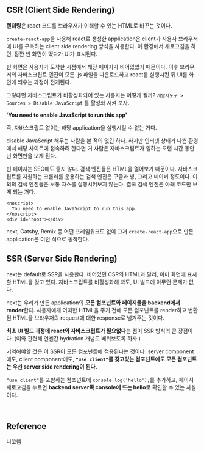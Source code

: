 <h2 id="csr-client-side-rendering">CSR (Client Side Rendering)</h2>
<p><strong>렌더링</strong>은 react 코드를 브라우저가 이해할 수 있는 HTML로 바꾸는 것이다.</p>
<p><code>create-react-app</code>을 사용해 react로 생성한 application은 client가 사용자 브라우저에 UI를 구축하는 client side rendering 방식을 사용한다.
이 환경에서 새로고침을 하면, 잠깐 빈 화면이 떴다가 UI가 표시된다.</p>
<p>빈 화면은 사용자가 도착한 시점에서 해당 페이지가 비어있었기 때문이다.
이후 브라우저의 자바스크립트 엔진이 모든 .js 파일을 다운로드하고 react를 실행시킨 뒤 UI를 화면에 띄우는 과정이 전개된다.</p>
<p>그렇다면 자바스크립트가 비활성화되어 있는 사용자는 어떻게 될까?
<code>개발자도구 &gt; Sources &gt; Disable JavaScript</code> 를 활성화 시켜 보자.</p>
<p><strong>'You need to enable JavaScript to run this app'</strong></p>
<p>즉, 자바스크립트 없이는 해당 application을 실행시킬 수 없는 거다.</p>
<p>disable JavaScript 해두는 사람을 본 적이 없긴 하다.
하지만 인터넷 상태가 나쁜 환경에서 해당 사이트에 접속하려 한다면
거 사람은 자바스크립트가 일하는 오랜 시간 동안 빈 화면만을 보게 된다.</p>
<p>빈 페이지는 SEO에도 좋지 않다. 검색 엔진들은 HTML을 열어보기 때문이다.
자바스크립트를 지원하는 크롤러를 운용하는 검색 엔진은 구글과 빙, 그리고 네이버 정도이다. 이외의 검색 엔진들은 보통 자스를 실행시켜보지 않는다.
결국 검색 엔진은 아래 코드만 보게 되는 거다.</p>
<pre><code class="language-html">&lt;noscript&gt;
  You need to enable JavaScript to run this app.
&lt;/noscript&gt;
&lt;div id=&quot;root&quot;&gt;&lt;/div&gt;</code></pre>
<p>next, Gatsby, Remix 등 어떤 프레임워크도 없이 그저 <code>create-react-app</code>으로 만든 application은 이런 식으로 동작한다.</p>
<h2 id="ssr-server-side-rendering">SSR (Server Side Rendering)</h2>
<p>next는 default로 SSR을 사용한다.
비어있던 CSR의 HTML과 달리, 이미 화면에 표시할 HTML을 갖고 있다.
자바스크립트를 비활성화해 봐도, UI 빌드에 아무런 문제가 없다.</p>
<p>next는 우리가 만든 application의 <strong>모든 컴포넌트와 페이지들을 backend에서 render</strong>한다.
사용자에게 어떠한 HTML을 주기 전에 모든 컴포넌트를 render하고 변환된 HTML을 브라우저의 request에 대한 response로 넘겨주는 것이다.</p>
<p><strong>최초 UI 빌드 과정에 react와 자바스크립트가 필요없다</strong>는 점이 SSR 방식의 큰 장점이다.
(이와 관련해 언젠간 hydration 개념도 배워보도록 하자.)</p>
<p>기억해야할 것은 이 SSR이 모든 컴포넌트에 적용된다는 것이다. server component에도, client component에도, <strong><code>&quot;use client&quot;</code>를 갖고있는 컴포넌트에도 모든 컴포넌트는 우선 server side rendering이 된다.</strong></p>
<p><code>&quot;use client&quot;</code>를 포함하는 컴포넌트에 <code>console.log('hello');</code>를 추가하고, 페이지 새로고침을 누르면 <strong>backend server쪽 console에 뜨는 hello</strong>로 확인할 수 있는 사실이다.
<img alt="" src="https://velog.velcdn.com/images/coolgamja_/post/c7bec97c-20d3-403b-ade0-71360a0ccca7/image.png" /></p>
<br />

<h2 id="reference">Reference</h2>
<p>니꼬쌤</p>